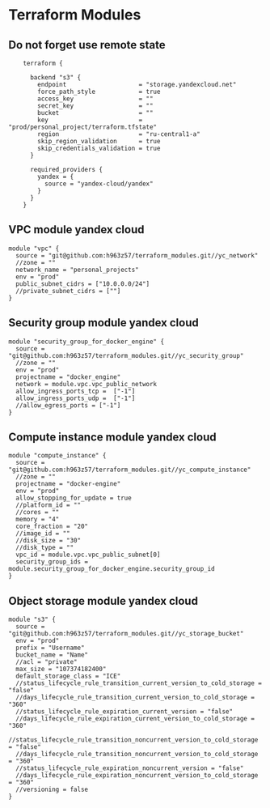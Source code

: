 # Terraform Modules

## Do not forget use remote state
        terraform {

          backend "s3" {
            endpoint                    = "storage.yandexcloud.net"
            force_path_style            = true
            access_key                  = ""
            secret_key                  = ""
            bucket                      = ""
            key                         = "prod/personal_project/terraform.tfstate"
            region                      = "ru-central1-a"
            skip_region_validation      = true
            skip_credentials_validation = true
          }

          required_providers {
            yandex = {
              source = "yandex-cloud/yandex"
            }
          }
        }

## VPC module yandex cloud
    module "vpc" {
      source = "git@github.com:h963z57/terraform_modules.git//yc_network"
      //zone = ""
      network_name = "personal_projects"
      env = "prod"
      public_subnet_cidrs = ["10.0.0.0/24"]
      //private_subnet_cidrs = [""]
    }

## Security group module yandex cloud
    module "security_group_for_docker_engine" {
      source = "git@github.com:h963z57/terraform_modules.git//yc_security_group"
      //zone = ""
      env = "prod"
      projectname = "docker_engine"
      network = module.vpc.vpc_public_network
      allow_ingress_ports_tcp =  ["-1"]
      allow_ingress_ports_udp =  ["-1"]
      //allow_egress_ports = ["-1"]
    }

## Compute instance module yandex cloud
    module "compute_instance" {
      source = "git@github.com:h963z57/terraform_modules.git//yc_compute_instance"
      //zone = ""
      projectname = "docker-engine"
      env = "prod"
      allow_stopping_for_update = true
      //platform_id = ""
      //cores = ""
      memory = "4"
      core_fraction = "20"
      //image_id = ""
      //disk_size = "30"
      //disk_type = ""
      vpc_id = module.vpc.vpc_public_subnet[0]
      security_group_ids = module.security_group_for_docker_engine.security_group_id
    }

## Object storage module yandex cloud
    module "s3" {
      source = "git@github.com:h963z57/terraform_modules.git//yc_storage_bucket"
      env = "prod"
      prefix = "Username"
      bucket_name = "Name"
      //acl = "private"
      max_size = "107374182400"
      default_storage_class = "ICE"
      //status_lifecycle_rule_transition_current_version_to_cold_storage = "false"
      //days_lifecycle_rule_transition_current_version_to_cold_storage = "360"
      //status_lifecycle_rule_expiration_current_version = "false"
      //days_lifecycle_rule_expiration_current_version_to_cold_storage = "360"
      //status_lifecycle_rule_transition_noncurrent_version_to_cold_storage = "false"
      //days_lifecycle_rule_transition_noncurrent_version_to_cold_storage = "360"
      //status_lifecycle_rule_expiration_noncurrent_version = "false"
      //days_lifecycle_rule_expiration_noncurrent_version_to_cold_storage = "360"
      //versioning = false
    }
